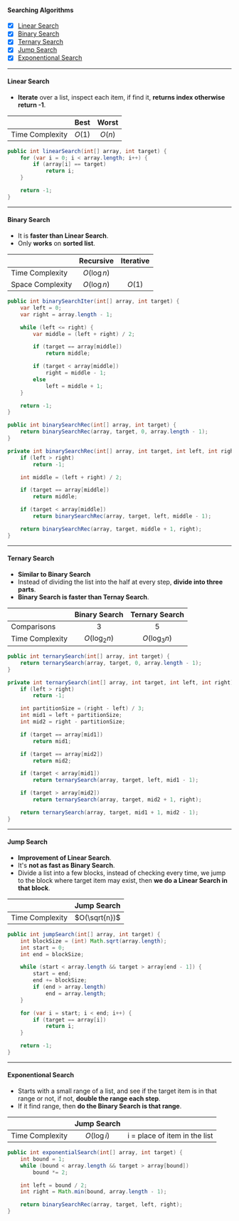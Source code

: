 #### Searching Algorithms
- [x] [Linear Search](#linear-search)
- [x] [Binary Search](#binary-search)
- [x] [Ternary Search](#ternary-search)
- [x] [Jump Search](#jump-search)
- [x] [Exponentional Search](#exponentional-search)

---
#### Linear Search
- **Iterate** over a list, inspect each item, if find it, **returns index otherwise return -1**.

|  | Best | Worst |
| :--- | :---: | :---: |
| Time Complexity | $O(1)$ | $O(n)$ |

```Java
public int linearSearch(int[] array, int target) {
    for (var i = 0; i < array.length; i++) {
        if (array[i] == target)
            return i;
    }

    return -1;
}
```  
---
#### Binary Search
- It is **faster than Linear Search**.
- Only **works** on **sorted list**.

|  | Recursive | Iterative |
| :--- | :---: | :---: |
| Time Complexity | $O(\log n)$ | |
| Space Complexity | $O(\log n)$ | $O(1)$ |

```Java
public int binarySearchIter(int[] array, int target) {
    var left = 0;
    var right = array.length - 1;

    while (left <= right) {
        var middle = (left + right) / 2;

        if (target == array[middle])
            return middle;

        if (target < array[middle])
            right = middle - 1;
        else
            left = middle + 1;
    }

    return -1;
}

public int binarySearchRec(int[] array, int target) {
    return binarySearchRec(array, target, 0, array.length - 1);
}

private int binarySearchRec(int[] array, int target, int left, int right) {
    if (left > right)
        return -1;

    int middle = (left + right) / 2;

    if (target == array[middle])
        return middle;

    if (target < array[middle])
        return binarySearchRec(array, target, left, middle - 1);

    return binarySearchRec(array, target, middle + 1, right);
}
```
---
#### Ternary Search
- **Similar to Binary Search**
- Instead of dividing the list into the half at every step, **divide into three parts**.
- **Binary Search is faster than Ternay Search**.

|  | Binary Search | Ternary Search |
| :--- | :---: | :---: |
| Comparisons | 3 | 5 |
| Time Complexity | $O(\log_2 n)$ | $O(\log_3 n)$ |

```Java
public int ternarySearch(int[] array, int target) {
    return ternarySearch(array, target, 0, array.length - 1);
}

private int ternarySearch(int[] array, int target, int left, int right) {
    if (left > right)
        return -1;

    int partitionSize = (right - left) / 3;
    int mid1 = left + partitionSize;
    int mid2 = right - partitionSize;

    if (target == array[mid1])
        return mid1;

    if (target == array[mid2])
        return mid2;

    if (target < array[mid1])
        return ternarySearch(array, target, left, mid1 - 1);

    if (target > array[mid2])
        return ternarySearch(array, target, mid2 + 1, right);

    return ternarySearch(array, target, mid1 + 1, mid2 - 1);
}
```
---
#### Jump Search
- **Improvement of Linear Search**.
- It's **not as fast as Binary Search**.
- Divide a list into a few blocks, instead of checking every time, we jump to the block where target item may exist, then **we do a Linear Search in that block**.

|  | Jump Search |
| :--- | :---: |
| Time Complexity | $O(\sqrt{n})$ |

```Java
public int jumpSearch(int[] array, int target) {
    int blockSize = (int) Math.sqrt(array.length);
    int start = 0;
    int end = blockSize;

    while (start < array.length && target > array[end - 1]) {
        start = end;
        end += blockSize;
        if (end > array.length)
            end = array.length;
    }

    for (var i = start; i < end; i++) {
        if (target == array[i])
            return i;
    }

    return -1;
}
```
---
#### Exponentional Search
- Starts with a small range of a list, and see if the target item is in that range or not, if not, **double the range each step**.
- If it find range, then **do the Binary Search is that range**.

|  | Jump Search | |
| :--- | :---: | :---: | 
| Time Complexity | $O(\log i)$ | i = place of item in the list |

```Java
public int exponentialSearch(int[] array, int target) {
    int bound = 1;
    while (bound < array.length && target > array[bound])
        bound *= 2;

    int left = bound / 2;
    int right = Math.min(bound, array.length - 1);

    return binarySearchRec(array, target, left, right);
}
```
